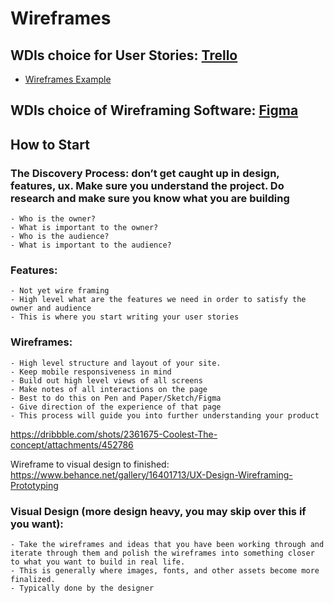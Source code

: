 # Wireframes

## WDIs choice for User Stories: [Trello](https://trello.com/)

- [Wireframes Example](https://trello.com/b/IG0f60Oo/wdi-project-1)
## WDIs choice of Wireframing Software: [Figma](https://www.figma.com/)

## How to Start

### The Discovery Process: don’t get caught up in design, features, ux. Make sure you understand the project. Do research and make sure you know what you are building
	- Who is the owner?
	- What is important to the owner?
	- Who is the audience?
	- What is important to the audience?

### Features:
	- Not yet wire framing
	- High level what are the features we need in order to satisfy the owner and audience
	- This is where you start writing your user stories

### Wireframes:
	- High level structure and layout of your site.
	- Keep mobile responsiveness in mind
	- Build out high level views of all screens
	- Make notes of all interactions on the page
	- Best to do this on Pen and Paper/Sketch/Figma
	- Give direction of the experience of that page
	- This process will guide you into further understanding your product

https://dribbble.com/shots/2361675-Coolest-The-concept/attachments/452786

Wireframe to visual design to finished:
https://www.behance.net/gallery/16401713/UX-Design-Wireframing-Prototyping

### Visual Design (more design heavy, you may skip over this if you want):
	- Take the wireframes and ideas that you have been working through and iterate through them and polish the wireframes into something closer to what you want to build in real life.
	- This is generally where images, fonts, and other assets become more finalized.
	- Typically done by the designer
